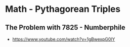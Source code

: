 # Math - Pythagorean Triples

## The Problem with 7825 - Numberphile
* https://www.youtube.com/watch?v=1gBwexpG0IY

